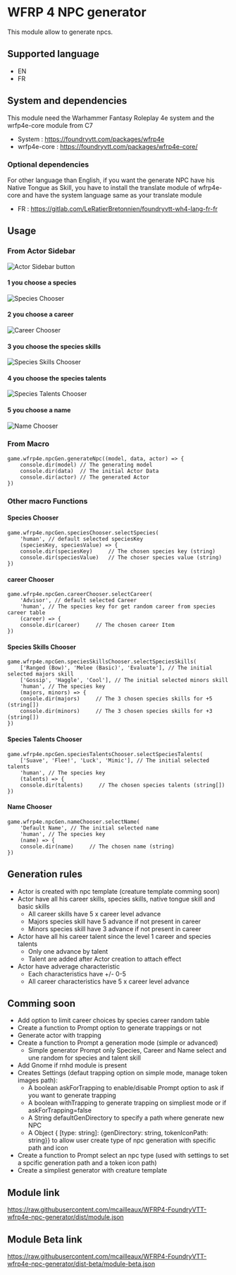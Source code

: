 # WFRP 4 NPC generator

This module allow to generate npcs.

## Supported language

- EN
- FR

## System and dependencies

This module need the Warhammer Fantasy Roleplay 4e system and the wrfp4e-core module from C7

- System : https://foundryvtt.com/packages/wfrp4e
- wrfp4e-core : https://foundryvtt.com/packages/wfrp4e-core/

### Optional dependencies

For other language than English, if you want the generate NPC have his Native Tongue as Skill,
you have to install the translate module of wfrp4e-core and have the system language same as your translate module

- FR : https://gitlab.com/LeRatierBretonnien/foundryvtt-wh4-lang-fr-fr

## Usage

### From Actor Sidebar

![Actor Sidebar button](./media/wfre4e-npc-gen-sidebar-button.png)

#### 1 you choose a species

![Species Chooser](./media/wfrp4e-species-chooser.png)

#### 2 you choose a career

![Career Chooser](./media/wfrp4e-career-chooser.png)

#### 3 you choose the species skills

![Species Skills Chooser](./media/wfrp4e-species-skills-chooser.png)

#### 4 you choose the species talents

![Species Talents Chooser](./media/wfrp4e-species-talents-chooser.png)

#### 5 you choose a name

![Name Chooser](./media/wfrp4e-name-chooser.png)

### From Macro

```
game.wfrp4e.npcGen.generateNpc((model, data, actor) => {
    console.dir(model) // The generating model
    console.dir(data)  // The initial Actor Data
    console.dir(actor) // The generated Actor
})
```

### Other macro Functions

#### Species Chooser

```
game.wfrp4e.npcGen.speciesChooser.selectSpecies(
    'human', // default selected speciesKey
    (speciesKey, speciesValue) => {
    console.dir(speciesKey)     // The chosen species key (string)
    console.dir(speciesValue)   // The choser species value (string)
})
```

#### career Chooser

```
game.wfrp4e.npcGen.careerChooser.selectCareer(
    'Advisor', // default selected Career
    'human', // The species key for get random career from species career table
    (career) => {
    console.dir(career)     // The chosen career Item
})
```

#### Species Skills Chooser

```
game.wfrp4e.npcGen.speciesSkillsChooser.selectSpeciesSkills(
    ['Ranged (Bow)', 'Melee (Basic)', 'Evaluate'], // The initial selected majors skill
    ['Gossip', 'Haggle', 'Cool'], // The initial selected minors skill
    'human', // The species key
    (majors, minors) => {
    console.dir(majors)     // The 3 chosen species skills for +5 (string[])
    console.dir(minors)     // The 3 chosen species skills for +3 (string[])
})
```

#### Species Talents Chooser

```
game.wfrp4e.npcGen.speciesTalentsChooser.selectSpeciesTalents(
    ['Suave', 'Flee!', 'Luck', 'Mimic'], // The initial selected talents
    'human', // The species key
    (talents) => {
    console.dir(talents)     // The chosen species talents (string[])
})
```

#### Name Chooser

```
game.wfrp4e.npcGen.nameChooser.selectName(
    'Default Name', // The initial selected name
    'human', // The species key
    (name) => {
    console.dir(name)     // The chosen name (string)
})
```

## Generation rules

- Actor is created with npc template (creature template comming soon)
- Actor have all his career skills, species skills, native tongue skill and basic skills
  - All career skills have 5 x career level advance
  - Majors species skill have 5 advance if not present in career
  - Minors species skill have 3 advance if not present in career
- Actor have all his career talent since the level 1 career and species talents
  - Only one advance by talent
  - Talent are added after Actor creation to attach effect
- Actor have adverage characteristic
  - Each characteristics have +/- 0-5
  - All career characteristics have 5 x career level advance

## Comming soon

- Add option to limit career choices by species career random table
- Create a function to Prompt option to generate trappings or not
- Generate actor with trapping
- Create a function to Prompt a generation mode (simple or advanced)
  - Simple generator Prompt only Species, Career and Name select and une random for species and talent skill
- Add Gnome if rnhd module is present
- Creates Settings (defaut trapping option on simple mode, manage token images path):
  - A boolean askForTrapping to enable/disable Prompt option to ask if you want to generate trapping
  - A boolean withTrapping to generate trapping on simpliest mode or if askForTrapping=false
  - A String defaultGenDirectory to specify a path where generate new NPC
  - A Object { [type: string]: {genDirectory: string, tokenIconPath: string}} to allow user create type of npc generation with specific path and icon
- Create a function to Prompt select an npc type (used with settings to set a spcific generation path and a token icon path)
- Create a simpliest generator with creature template

## Module link

https://raw.githubusercontent.com/mcailleaux/WFRP4-FoundryVTT-wfrp4e-npc-generator/dist/module.json

## Module Beta link

https://raw.githubusercontent.com/mcailleaux/WFRP4-FoundryVTT-wfrp4e-npc-generator/dist-beta/module-beta.json
